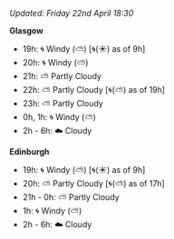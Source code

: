 *Updated: Friday 22nd April 18:30*

**Glasgow**

* 19h: :cyclone: Windy (:partly_sunny:) [:cyclone:(:sunny:) as of 9h]
* 20h: :cyclone: Windy (:partly_sunny:)
* 21h: :partly_sunny: Partly Cloudy
* 22h: :partly_sunny: Partly Cloudy [:cyclone:(:partly_sunny:) as of 19h]
* 23h: :partly_sunny: Partly Cloudy
* 0h, 1h: :cyclone: Windy (:partly_sunny:)
* 2h - 6h: :cloud: Cloudy

**Edinburgh**

* 19h: :cyclone: Windy (:partly_sunny:) [:cyclone:(:sunny:) as of 9h]
* 20h: :partly_sunny: Partly Cloudy [:cyclone:(:partly_sunny:) as of 17h]
* 21h - 0h: :partly_sunny: Partly Cloudy
* 1h: :cyclone: Windy (:partly_sunny:)
* 2h - 6h: :cloud: Cloudy
